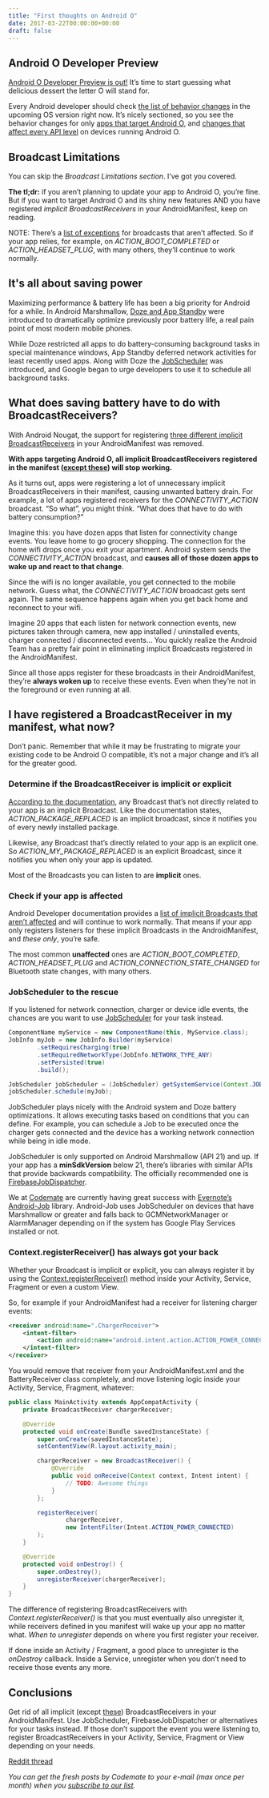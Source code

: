 ```yaml
---
title: "First thoughts on Android O"
date: 2017-03-22T00:00:00+00:00
draft: false
---
```


## Android O Developer Preview
[Android O Developer Preview is out!](https://developer.android.com/preview/index.html) It’s time to start guessing what delicious dessert the letter O will stand for.

Every Android developer should check [the list of behavior changes](https://developer.android.com/preview/behavior-changes.html) in the upcoming OS version right now. It’s nicely sectioned, so you see the behavior changes for only [apps that target Android O](https://developer.android.com/preview/behavior-changes.html#o-apps), and [changes that affect every API level](https://developer.android.com/preview/behavior-changes.html#atap) on devices running Android O.

## Broadcast Limitations
You can skip the *Broadcast Limitations section*. I’ve got you covered.

**The tl;dr:** if you aren’t planning to update your app to Android O, you’re fine. But if you want to target Android O and its shiny new features AND you have registered *implicit BroadcastReceivers* in your AndroidManifest, keep on reading.

NOTE: There’s a [list of exceptions](https://developer.android.com/preview/features/background-broadcasts.html) for broadcasts that aren’t affected. So if your app relies, for example, on *ACTION_BOOT_COMPLETED* or *ACTION_HEADSET_PLUG*, with many others, they’ll continue to work normally.

## It's all about saving power
Maximizing performance & battery life has been a big priority for Android for a while. In Android Marshmallow, [Doze and App Standby](https://developer.android.com/training/monitoring-device-state/doze-standby.html) were introduced to dramatically optimize previously poor battery life, a real pain point of most modern mobile phones.

While Doze restricted all apps to do battery-consuming background tasks in special maintenance windows, App Standby deferred network activities for least recently used apps. Along with Doze the [JobScheduler](https://developer.android.com/reference/android/app/job/JobScheduler.html) was introduced, and Google began to urge developers to use it to schedule all background tasks.

## What does saving battery have to do with BroadcastReceivers?
With Android Nougat, the support for registering [three different implicit BroadcastReceivers](https://developer.android.com/about/versions/nougat/android-7.0-changes.html#bg-opt) in your AndroidManifest was removed.

**With apps targeting Android O, all implicit BroadcastReceivers registered in the manifest ([except these](https://developer.android.com/preview/features/background-broadcasts.html)) will stop working.**

As it turns out, apps were registering a lot of unnecessary implicit BroadcastReceivers in their manifest, causing unwanted battery drain. For example, a lot of apps registered receivers for the *CONNECTIVITY_ACTION* broadcast. “So what”, you might think. “What does that have to do with battery consumption?”

Imagine this: you have dozen apps that listen for connectivity change events. You leave home to go grocery shopping. The connection for the home wifi drops once you exit your apartment. Android system sends the *CONNECTIVITY_ACTION* broadcast, and **causes all of those dozen apps to wake up and react to that change**.

Since the wifi is no longer available, you get connected to the mobile network. Guess what, the *CONNECTIVITY_ACTION* broadcast gets sent again. The same sequence happens again when you get back home and reconnect to your wifi.

Imagine 20 apps that each listen for network connection events, new pictures taken through camera, new app installed / uninstalled events, charger connected / disconnected events… You quickly realize the Android Team has a pretty fair point in eliminating implicit Broadcasts registered in the AndroidManifest.

Since all those apps register for these broadcasts in their AndroidManifest, they’re **always woken up** to receive these events. Even when they’re not in the foreground or even running at all.

## I have registered a BroadcastReceiver in my manifest, what now?
Don’t panic. Remember that while it may be frustrating to migrate your existing code to be Android O compatible, it’s not a major change and it’s all for the greater good.

### Determine if the BroadcastReceiver is implicit or explicit
[According to the documentation](https://developer.android.com/preview/features/background.html#broadcasts), any Broadcast that’s not directly related to your app is an implicit Broadcast. Like the documentation states, *ACTION_PACKAGE_REPLACED* is an implicit broadcast, since it notifies you of every newly installed package.

Likewise, any Broadcast that’s directly related to your app is an explicit one. So *ACTION_MY_PACKAGE_REPLACED* is an explicit Broadcast, since it notifies you when only your app is updated.

Most of the Broadcasts you can listen to are **implicit** ones.

### Check if your app is affected
Android Developer documentation provides a [list of implicit Broadcasts that aren’t affected](https://developer.android.com/preview/features/background-broadcasts.html) and will continue to work normally. That means if your app only registers listeners for these implicit Broadcasts in the AndroidManifest, and *these only*, you’re safe.

The most common **unaffected** ones are *ACTION_BOOT_COMPLETED*, *ACTION_HEADSET_PLUG* and *ACTION_CONNECTION_STATE_CHANGED* for Bluetooth state changes, with many others.

### JobScheduler to the rescue
If you listened for network connection, charger or device idle events, the chances are you want to use [JobScheduler](https://developer.android.com/reference/android/app/job/JobScheduler.html) for your task instead.

```java
ComponentName myService = new ComponentName(this, MyService.class);
JobInfo myJob = new JobInfo.Builder(myService)
        .setRequiresCharging(true)
        .setRequiredNetworkType(JobInfo.NETWORK_TYPE_ANY)
        .setPersisted(true)
        .build();

JobScheduler jobScheduler = (JobScheduler) getSystemService(Context.JOB_SCHEDULER_SERVICE);
jobScheduler.schedule(myJob);
```

JobScheduler plays nicely with the Android system and Doze battery optimizations. It allows executing tasks based on conditions that you can define. For example, you can schedule a Job to be executed once the charger gets connected and the device has a working network connection while being in idle mode.

JobScheduler is only supported on Android Marshmallow (API 21) and up. If your app has a **minSdkVersion** below 21, there’s libraries with similar APIs that provide backwards compatibility. The officially recommended one is [FirebaseJobDispatcher](https://github.com/firebase/firebase-jobdispatcher-android).

We at [Codemate](https://www.codemate.com/) are currently having great success with [Evernote’s Android-Job](https://github.com/evernote/android-job) library. Android-Job uses JobScheduler on devices that have Marshmallow or greater and falls back to GCMNetworkManager or AlarmManager depending on if the system has Google Play Services installed or not.

### Context.registerReceiver() has always got your back
Whether your Broadcast is implicit or explicit, you can always register it by using the [Context.registerReceiver()](https://developer.android.com/reference/android/content/Context.html#registerReceiver%28android.content.BroadcastReceiver,%20android.content.IntentFilter%29) method inside your Activity, Service, Fragment or even a custom View.

So, for example if your AndroidManifest had a receiver for listening charger events:

```xml
<receiver android:name=".ChargerReceiver">
    <intent-filter>
        <action android:name="android.intent.action.ACTION_POWER_CONNECTED" />
    </intent-filter>
</receiver>
```

You would remove that receiver from your AndroidManifest.xml and the BatteryReceiver class completely, and move listening logic inside your Activity, Service, Fragment, whatever:

```java
public class MainActivity extends AppCompatActivity {
    private BroadcastReceiver chargerReceiver;

    @Override
    protected void onCreate(Bundle savedInstanceState) {
        super.onCreate(savedInstanceState);
        setContentView(R.layout.activity_main);

        chargerReceiver = new BroadcastReceiver() {
            @Override
            public void onReceive(Context context, Intent intent) {
                // TODO: Awesome things
            }
        };

        registerReceiver(
                chargerReceiver,
                new IntentFilter(Intent.ACTION_POWER_CONNECTED)
        );
    }

    @Override
    protected void onDestroy() {
        super.onDestroy();
        unregisterReceiver(chargerReceiver);
    }
}
```

The difference of registering BroadcastReceivers with *Context.registerReceiver()* is that you must eventually also unregister it, while receivers defined in you manifest will wake up your app no matter what. *When to unregister* depends on where you first register your receiver.

If done inside an Activity / Fragment, a good place to unregister is the *onDestroy* callback. Inside a Service, unregister when you don’t need to receive those events any more.

## Conclusions

Get rid of all implicit (except [these](https://developer.android.com/preview/features/background-broadcasts.html)) BroadcastReceivers in your AndroidManifest. Use JobScheduler, FirebaseJobDispatcher or alternatives for your tasks instead. If those don’t support the event you were listening to, register BroadcastReceivers in your Activity, Service, Fragment or View depending on your needs.

[Reddit thread](https://www.reddit.com/r/androiddev/comments/60qrcl/its_time_to_kiss_goodbye_to_your_implicit/)

*You can get the fresh posts by Codemate to your e-mail (max once per month) when you [subscribe to our list](http://eepurl.com/bSndMf).*